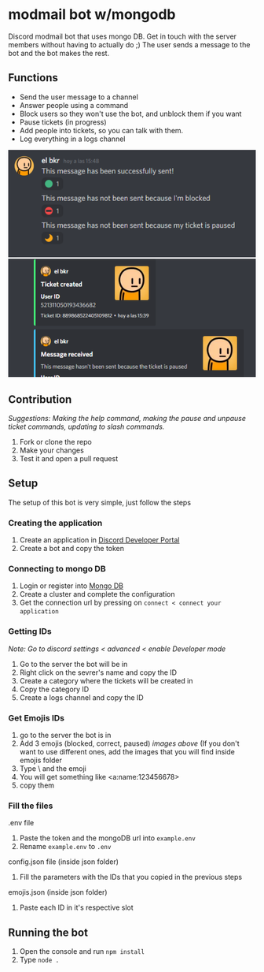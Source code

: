 # modmail bot w/mongodb

Discord modmail bot that uses mongo DB. Get in touch with the server members without having to actually do ;)
The user sends a message to the bot and the bot makes the rest.

## Functions
- Send the user message to a channel
- Answer people using a command
- Block users so they won't use the bot, and unblock them if you want
- Pause tickets (in progress)
- Add people into tickets, so you can talk with them.
- Log everything in a logs channel

![emojis](readme-img/emojis.png) ![logs](readme-img/logs.PNG)

## Contribution
*Suggestions: Making the help command, making the pause and unpause ticket commands, updating to slash commands.*

1. Fork or clone the repo
2. Make your changes
3. Test it and open a pull request

## Setup

The setup of this bot is very simple, just follow the steps

### Creating the application
1. Create an application in [Discord Developer Portal](https://discord.com/developers/applications)
2. Create a bot and copy the token

### Connecting to mongo DB
1. Login or register into [Mongo DB](https://account.mongodb.com/account/login)
2. Create a cluster and complete the configuration
3. Get the connection url by pressing on `connect < connect your application`

### Getting IDs
*Note: Go to discord settings < advanced < enable Developer mode*
1. Go to the server the bot will be in
2. Right click on the sevrer's name and copy the ID
3. Create a category where the tickets will be created in
4. Copy the category ID
5. Create a logs channel and copy the ID

### Get Emojis IDs
1. go to the server the bot is in
2. Add 3 emojis (blocked, correct, paused) *images above* (If you don't want to use different ones, add the images that you will find inside emojis folder
3. Type \ and the emoji
4. You will get something like <a:name:123456678>
5. copy them

### Fill the files
.env file
1. Paste the token and the mongoDB url into `example.env`
2. Rename `example.env` to `.env`

config.json file (inside json folder)
1. Fill the parameters with the IDs that you copied in the previous steps

emojis.json (inside json folder)
1. Paste each ID in it's respective slot

## Running the bot
1. Open the console and run `npm install`
2. Type `node .`

